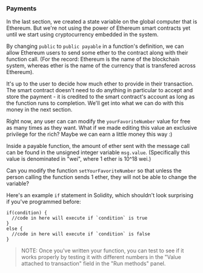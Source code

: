 ### Payments

In the last section, we created a state variable on the global computer that is Ethereum. But we're not using the power of Ethereum smart contracts yet until we start using cryptocurrency embedded in the system.

By changing `public` to `public payable` in a function's definition, we can allow Ethereum users to send some ether to the contract along with their function call. (For the record: Ethereum is the name of the blockchain system, whereas ether is the name of the currency that is transfered across Ethereum). 

It's up to the user to decide how much ether to provide in their transaction. The smart contract doesn't need to do anything in particular to accept and store the payment - it is credited to the smart contract's account as long as the function runs to completion. We'll get into what we can do with this money in the next section. 

Right now, any user can can modify the `yourFavoriteNumber` value for free as many times as they want. What if we made editing this value an exclusive privilege for the rich? Maybe we can earn a little money this way :) 

Inside a payable function, the amount of ether sent with the message call can be found in the unsigned integer variable `msg.value`. (Specifically this value is denominated in "wei", where 1 ether is 10^18 wei.)

Can you modify the function `setYourFavoriteNumber` so that unless the person calling the function sends 1 ether, they will not be able to change the variable? 

Here's an example `if` statement in Solidity, which shouldn't look surprising if you've programmed before:

```
if(condition) {
  //code in here will execute if `condition` is true
} 
else {
  //code in here will execute if `condition` is false
}
```

> NOTE: Once you've written your function, you can test to see if it works properly by testing it with different numbers in the "Value attached to transaction" field in the "Run methods" panel.
